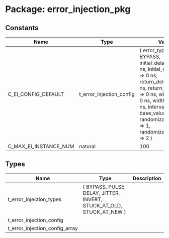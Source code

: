# Package: error_injection_pkg
## Constants
| Name                  | Type                     | Value                                                                                                                                                                                                                                                                                                                                                                    | Description |
| --------------------- | ------------------------ | ------------------------------------------------------------------------------------------------------------------------------------------------------------------------------------------------------------------------------------------------------------------------------------------------------------------------------------------------------------------------ | ----------- |
| C_EI_CONFIG_DEFAULT   | t_error_injection_config |  (     error_type          => BYPASS,     initial_delay_min   => 0 ns,     initial_delay_max   => 0 ns,     return_delay_min    => 0 ns,     return_delay_max    => 0 ns,     width_min           => 0 ns,     width_max           => 0 ns,     interval            => 1,     base_value          => '0',     randomization_seed1 => 1,     randomization_seed2 => 2   ) |             |
| C_MAX_EI_INSTANCE_NUM | natural                  |  100                                                                                                                                                                                                                                                                                                                                                                     |             |
## Types
| Name                           | Type                                                                                               | Description |
| ------------------------------ | -------------------------------------------------------------------------------------------------- | ----------- |
| t_error_injection_types        | (     BYPASS,     PULSE,     DELAY,     JITTER,     INVERT,     STUCK_AT_OLD,     STUCK_AT_NEW   ) |             |
| t_error_injection_config       |                                                                                                    |             |
| t_error_injection_config_array |                                                                                                    |             |

